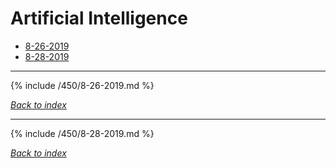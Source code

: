 # Artificial Intelligence
* [8-26-2019](#8-26-2019)
* [8-28-2019](#8-28-2019)

***

{% include /450/8-26-2019.md %}

*[Back to index](#Artificial-Intelligence)*

***

{% include /450/8-28-2019.md %}

*[Back to index](#Artificial-Intelligence)*

